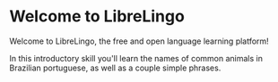 # Welcome to LibreLingo

Welcome to LibreLingo, the free and open language learning platform!

In this introductory skill you'll learn the names of common animals in Brazilian portuguese,
as well as a couple simple phrases.